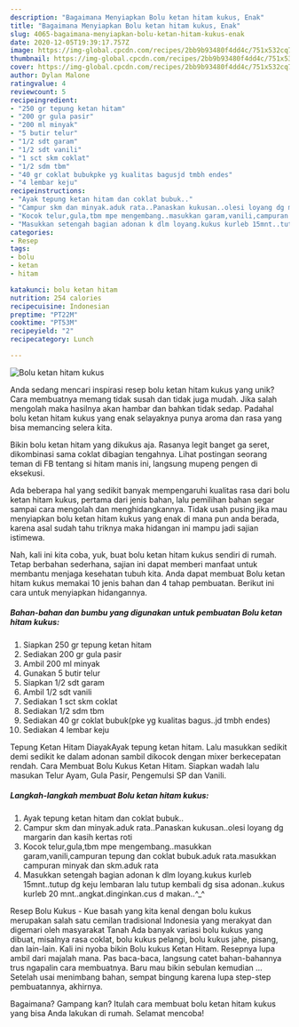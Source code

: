 ```yaml
---
description: "Bagaimana Menyiapkan Bolu ketan hitam kukus, Enak"
title: "Bagaimana Menyiapkan Bolu ketan hitam kukus, Enak"
slug: 4065-bagaimana-menyiapkan-bolu-ketan-hitam-kukus-enak
date: 2020-12-05T19:39:17.757Z
image: https://img-global.cpcdn.com/recipes/2bb9b93480f4dd4c/751x532cq70/bolu-ketan-hitam-kukus-foto-resep-utama.jpg
thumbnail: https://img-global.cpcdn.com/recipes/2bb9b93480f4dd4c/751x532cq70/bolu-ketan-hitam-kukus-foto-resep-utama.jpg
cover: https://img-global.cpcdn.com/recipes/2bb9b93480f4dd4c/751x532cq70/bolu-ketan-hitam-kukus-foto-resep-utama.jpg
author: Dylan Malone
ratingvalue: 4
reviewcount: 5
recipeingredient:
- "250 gr tepung ketan hitam"
- "200 gr gula pasir"
- "200 ml minyak"
- "5 butir telur"
- "1/2 sdt garam"
- "1/2 sdt vanili"
- "1 sct skm coklat"
- "1/2 sdm tbm"
- "40 gr coklat bubukpke yg kualitas bagusjd tmbh endes"
- "4 lembar keju"
recipeinstructions:
- "Ayak tepung ketan hitam dan coklat bubuk.."
- "Campur skm dan minyak.aduk rata..Panaskan kukusan..olesi loyang dg margarin dan kasih kertas roti"
- "Kocok telur,gula,tbm mpe mengembang..masukkan garam,vanili,campuran tepung dan coklat bubuk.aduk rata.masukkan campuran minyak dan skm.aduk rata"
- "Masukkan setengah bagian adonan k dlm loyang.kukus kurleb 15mnt..tutup dg keju lembaran lalu tutup kembali dg sisa adonan..kukus kurleb 20 mnt..angkat.dinginkan.cus d makan..^_^"
categories:
- Resep
tags:
- bolu
- ketan
- hitam

katakunci: bolu ketan hitam 
nutrition: 254 calories
recipecuisine: Indonesian
preptime: "PT22M"
cooktime: "PT53M"
recipeyield: "2"
recipecategory: Lunch

---
```



![Bolu ketan hitam kukus](https://img-global.cpcdn.com/recipes/2bb9b93480f4dd4c/751x532cq70/bolu-ketan-hitam-kukus-foto-resep-utama.jpg)

Anda sedang mencari inspirasi resep bolu ketan hitam kukus yang unik? Cara membuatnya memang tidak susah dan tidak juga mudah. Jika salah mengolah maka hasilnya akan hambar dan bahkan tidak sedap. Padahal bolu ketan hitam kukus yang enak selayaknya punya aroma dan rasa yang bisa memancing selera kita.

Bikin bolu ketan hitam yang dikukus aja. Rasanya legit banget ga seret, dikombinasi sama coklat dibagian tengahnya. Lihat postingan seorang teman di FB tentang si hitam manis ini, langsung mupeng pengen di eksekusi.

Ada beberapa hal yang sedikit banyak mempengaruhi kualitas rasa dari bolu ketan hitam kukus, pertama dari jenis bahan, lalu pemilihan bahan segar sampai cara mengolah dan menghidangkannya. Tidak usah pusing jika mau menyiapkan bolu ketan hitam kukus yang enak di mana pun anda berada, karena asal sudah tahu triknya maka hidangan ini mampu jadi sajian istimewa.


Nah, kali ini kita coba, yuk, buat bolu ketan hitam kukus sendiri di rumah. Tetap berbahan sederhana, sajian ini dapat memberi manfaat untuk membantu menjaga kesehatan tubuh kita. Anda dapat membuat Bolu ketan hitam kukus memakai 10 jenis bahan dan 4 tahap pembuatan. Berikut ini cara untuk menyiapkan hidangannya.

<!--inarticleads1-->

##### Bahan-bahan dan bumbu yang digunakan untuk pembuatan Bolu ketan hitam kukus:

1. Siapkan 250 gr tepung ketan hitam
1. Sediakan 200 gr gula pasir
1. Ambil 200 ml minyak
1. Gunakan 5 butir telur
1. Siapkan 1/2 sdt garam
1. Ambil 1/2 sdt vanili
1. Sediakan 1 sct skm coklat
1. Sediakan 1/2 sdm tbm
1. Sediakan 40 gr coklat bubuk(pke yg kualitas bagus..jd tmbh endes)
1. Sediakan 4 lembar keju


Tepung Ketan Hitam DiayakAyak tepung ketan hitam. Lalu masukkan sedikit demi sedikit ke dalam adonan sambil dikocok dengan mixer berkecepatan rendah. Cara Membuat Bolu Kukus Ketan Hitam. Siapkan wadah lalu masukan Telur Ayam, Gula Pasir, Pengemulsi SP dan Vanili. 

<!--inarticleads2-->

##### Langkah-langkah membuat Bolu ketan hitam kukus:

1. Ayak tepung ketan hitam dan coklat bubuk..
1. Campur skm dan minyak.aduk rata..Panaskan kukusan..olesi loyang dg margarin dan kasih kertas roti
1. Kocok telur,gula,tbm mpe mengembang..masukkan garam,vanili,campuran tepung dan coklat bubuk.aduk rata.masukkan campuran minyak dan skm.aduk rata
1. Masukkan setengah bagian adonan k dlm loyang.kukus kurleb 15mnt..tutup dg keju lembaran lalu tutup kembali dg sisa adonan..kukus kurleb 20 mnt..angkat.dinginkan.cus d makan..^_^


Resep Bolu Kukus - Kue basah yang kita kenal dengan bolu kukus merupakan salah satu cemilan tradisional Indonesia yang merakyat dan digemari oleh masyarakat Tanah Ada banyak variasi bolu kukus yang dibuat, misalnya rasa coklat, bolu kukus pelangi, bolu kukus jahe, pisang, dan lain-lain. Kali ini nyoba bikin Bolu kukus Ketan Hitam. Resepnya lupa ambil dari majalah mana. Pas baca-baca, langsung catet bahan-bahannya trus ngapalin cara membuatnya. Baru mau bikin sebulan kemudian … Setelah usai menimbang bahan, sempat bingung karena lupa step-step pembuatannya, akhirnya. 

Bagaimana? Gampang kan? Itulah cara membuat bolu ketan hitam kukus yang bisa Anda lakukan di rumah. Selamat mencoba!
